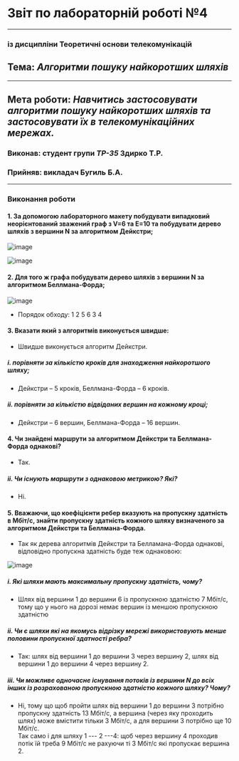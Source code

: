 # Звіт по лабораторній роботі №4
---
### із дисципліни Теоретичні основи телекомунікацій
## Тема: *Алгоритми пошуку найкоротших шляхів*
---
## Мета роботи: *Навчитись застосовувати алгоритми пошуку найкоротших шляхів та застосовувати їх в телекомунікаційних мережах.*

### Виконав: студент групи *ТР-35* Здирко Т.Р.
### Прийняв: викладач Бугиль Б.А.
---

### Виконання роботи
#### 1.	За допомогою лабораторного макету побудувати випадковий неорієнтований зважений граф з V=6 та E=10 та побудувати дерево шляхів з вершини N за алгоритмом Дейкстри;

![image](https://user-images.githubusercontent.com/79188624/118362991-ebc3c980-b59a-11eb-9aeb-085710d50dd7.png)

![image](https://user-images.githubusercontent.com/79188624/118362996-f1211400-b59a-11eb-949a-e0716e446dec.png)

#### 2.	Для того ж графа побудувати дерево шляхів з вершини N за алгоритмом Беллмана-Форда;

![image](https://user-images.githubusercontent.com/79188624/118363007-0302b700-b59b-11eb-86d9-99c8cd87cf6d.png)

* Порядок обходу: 1 2 5 6 3 4

#### 3.	Вказати який з алгоритмів виконується швидше:
* Швидше виконується алгоритм Дейкстри.

##### i.	порівняти за кількістю кроків для знаходження найкоротшого шляху;
* Дейкстри – 5 кроків, Беллмана-Форда – 6 кроків.

##### ii.	порівняти за кількістю відвіданих вершин на кожному кроці;
* Дейкстри – 6 вершин, Беллмана-Форда – 16 вершин.

#### 4.	Чи знайдені маршрути за алгоритмом Дейкстри та Беллмана-Форда однакові?
* Так.

##### ii.	Чи існують маршрути з однаковою метрикою? Які?
* Ні.

#### 5.	Вважаючи, що коефіцієнти ребер вказують на пропускну здатність в Мбіт/с, знайти пропускну здатність кожного шляху визначеного за алгоритмом Дейкстри та Беллмана-Форда.
* Так як дерева алгоритмів Дейкстри та Белламана-Форда однакові, відповідно пропускна здатність буде теж однаковою:

![image](https://user-images.githubusercontent.com/79188624/118363170-c5eaf480-b59b-11eb-973e-c3affe6fada2.png)

##### i.	Які шляхи мають максимальну пропускну здатність, чому?
* Шлях від вершини 1 до вершини 6 із пропускною здатністю 7 Мбіт/с, тому що у нього на дорозі немає вершин із меншою пропускною здатністю

##### ii.	Чи є шляхи які на якомусь відрізку мережі використовують менше половини пропускної здатності ребра?
* Так: шлях від вершини 1 до вершини 3 через вершину 2, шлях від вершини 1 до вершини 4 через вершину 2.

##### iii.	Чи можливе одночасне існування потоків із вершини N до всіх інших із розрахованою пропускною здатністю кожного шляху? Чому?
* Ні, тому що щоб пройти шлях від вершини 1 до вершини 3 потрібно пропускну здатність 13 Мбіт/с, а вершина (через яку проходить шлях) може вмістити тільки 3 Мбіт/с, а для вершини 3 потрібно ще 10 Мбіт/с.  
Так само і для шляху 1 --- 2 ---4: щоб через вершину 4 проходив потік їй треба 9 Мбіт/с не рахуючи ті 3 Мбіт/с які пропускає вершина 2.
